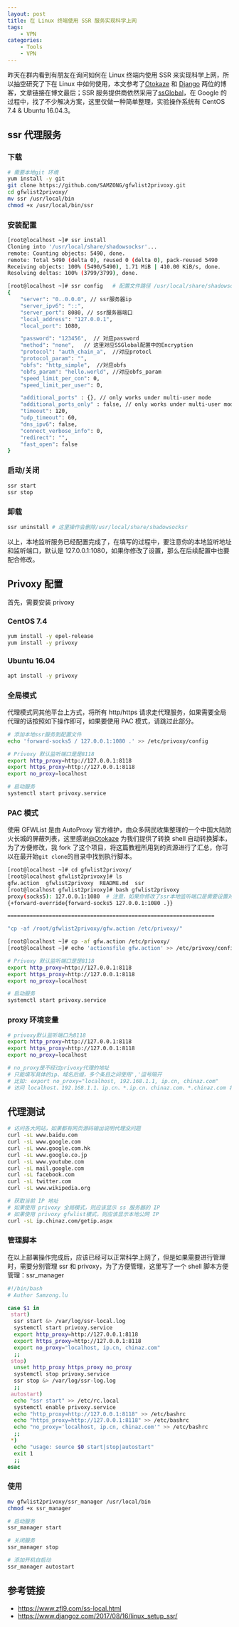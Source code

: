 ```yaml
---
layout: post
title: 在 Linux 终端使用 SSR 服务实现科学上网
tags: 
    - VPN
categories: 
    - Tools
    - VPN
---
```



昨天在群内看到有朋友在询问如何在 Linux 终端内使用 SSR 来实现科学上网，所以抽空研究了下在 Linux 中如何使用，本文参考了[Otokaze](https://www.zfl9.com/) 和 [Django](https://www.djangoz.com) 两位的博客，文章链接在博文最后；SSR 服务提供商依然采用了[ssGlobal](http://ssglobal.co/wp)，在 Google 的过程中，找了不少解决方案，这里仅做一种简单整理，实验操作系统有 CentOS 7.4 & Ubuntu 16.04.3。

## ssr 代理服务

### 下载

```bash
# 需要本地git 环境
yum install -y git
git clone https://github.com/SAMZONG/gfwlist2privoxy.git
cd gfwlist2privoxy/
mv ssr /usr/local/bin
chmod +x /usr/local/bin/ssr
```

### 安装配置

```bash
[root@localhost ~]# ssr install
Cloning into '/usr/local/share/shadowsocksr'...
remote: Counting objects: 5490, done.
remote: Total 5490 (delta 0), reused 0 (delta 0), pack-reused 5490
Receiving objects: 100% (5490/5490), 1.71 MiB | 410.00 KiB/s, done.
Resolving deltas: 100% (3799/3799), done.

[root@localhost ~]# ssr config   # 配置文件路径 /usr/local/share/shadowsocksr/config.json
{
    "server": "0..0.0.0", // ssr服务器ip
    "server_ipv6": "::",
    "server_port": 8080, // ssr服务器端口
    "local_address": "127.0.0.1",
    "local_port": 1080,

    "password": "123456",  // 对应password
    "method": "none",   // 这里对应SSGlobal配置中的Encryption
    "protocol": "auth_chain_a",  //对应protocl
    "protocol_param": "",
    "obfs": "http_simple",  //对应obfs
    "obfs_param": "hello.world", //对应obfs_param
    "speed_limit_per_con": 0,
    "speed_limit_per_user": 0,

    "additional_ports" : {}, // only works under multi-user mode
    "additional_ports_only" : false, // only works under multi-user mode
    "timeout": 120,
    "udp_timeout": 60,
    "dns_ipv6": false,
    "connect_verbose_info": 0,
    "redirect": "",
    "fast_open": false
}
```

### 启动/关闭

```bash
ssr start
ssr stop 
```

### 卸载

```bash
ssr uninstall # 这里操作会删除/usr/local/share/shadowsocksr
```

以上，本地监听服务已经配置完成了，在填写的过程中，要注意你的本地监听地址和监听端口，默认是 127.0.0.1:1080，如果你修改了设置，那么在后续配置中也要配合修改。

## Privoxy 配置

首先，需要安装 privoxy

### CentOS 7.4

```bash
yum install -y epel-release
yum install -y privoxy
```

### Ubuntu 16.04

```bash
apt install -y privoxy
```

### 全局模式

代理模式同其他平台上方式，将所有 http/https 请求走代理服务，如果需要全局代理的话按照如下操作即可，如果要使用 PAC 模式，请跳过此部分。

```bash
# 添加本地ssr服务到配置文件
echo 'forward-socks5 / 127.0.0.1:1080 .' >> /etc/privoxy/config

# Privoxy 默认监听端口是是8118
export http_proxy=http://127.0.0.1:8118
export https_proxy=http://127.0.0.1:8118
export no_proxy=localhost

# 启动服务
systemctl start privoxy.service
```

### PAC 模式

使用 GFWList 是由 AutoProxy 官方维护，由众多网民收集整理的一个中国大陆防火长城的屏蔽列表，这里感谢[@Otokaze](https://www.zfl9.com/) 为我们提供了转换 shell 自动转换脚本，为了方便修改，我 fork 了这个项目，将这篇教程所用到的资源进行了汇总，你可以在最开始`git clone`的目录中找到执行脚本。

```bash
[root@localhost ~]# cd gfwlist2privoxy/
[root@localhost gfwlist2privoxy]# ls
gfw.action  gfwlist2privoxy  README.md  ssr
[root@localhost gfwlist2privoxy]# bash gfwlist2privoxy
proxy(socks5): 127.0.0.1:1080  # 注意，如果你修改了ssr本地监听端口是需要设置对应的
{+forward-override{forward-socks5 127.0.0.1:1080 .}}

=================================================================

"cp -af /root/gfwlist2privoxy/gfw.action /etc/privoxy/"

[root@localhost ~]# cp -af gfw.action /etc/privoxy/
[root@localhost ~]# echo 'actionsfile gfw.action' >> /etc/privoxy/config

# Privoxy 默认监听端口是是8118
export http_proxy=http://127.0.0.1:8118
export https_proxy=http://127.0.0.1:8118
export no_proxy=localhost

# 启动服务
systemctl start privoxy.service
```

### proxy 环境变量

```bash
# privoxy默认监听端口为8118
export http_proxy=http://127.0.0.1:8118
export https_proxy=http://127.0.0.1:8118
export no_proxy=localhost

# no_proxy是不经过privoxy代理的地址
# 只能填写具体的ip、域名后缀，多个条目之间使用','逗号隔开
# 比如: export no_proxy="localhost, 192.168.1.1, ip.cn, chinaz.com"
# 访问 localhost、192.168.1.1、ip.cn、*.ip.cn、chinaz.com、*.chinaz.com 将不使用代理
```

## 代理测试

```bash
# 访问各大网站，如果都有网页源码输出说明代理没问题
curl -sL www.baidu.com
curl -sL www.google.com
curl -sL www.google.com.hk
curl -sL www.google.co.jp
curl -sL www.youtube.com
curl -sL mail.google.com
curl -sL facebook.com
curl -sL twitter.com
curl -sL www.wikipedia.org

# 获取当前 IP 地址
# 如果使用 privoxy 全局模式，则应该显示 ss 服务器的 IP
# 如果使用 privoxy gfwlist模式，则应该显示本地公网 IP
curl -sL ip.chinaz.com/getip.aspx
```

### 管理脚本

在以上部署操作完成后，应该已经可以正常科学上网了，但是如果需要进行管理时，需要分别管理 ssr 和 privoxy，为了方便管理，这里写了一个 shell 脚本方便管理：ssr_manager

```bash
#!/bin/bash
# Author Samzong.lu

case $1 in
 start)
  ssr start &> /var/log/ssr-local.log
  systemctl start privoxy.service
  export http_proxy=http://127.0.0.1:8118
  export https_proxy=http://127.0.0.1:8118
  export no_proxy="localhost, ip.cn, chinaz.com"
  ;;
 stop)
  unset http_proxy https_proxy no_proxy
  systemctl stop privoxy.service
  ssr stop &> /var/log/ssr-log.log
  ;;
 autostart)
  echo "ssr start" >> /etc/rc.local
  systemctl enable privoxy.service
  echo "http_proxy=http://127.0.0.1:8118" >> /etc/bashrc
  echo "https_proxy=http://127.0.0.1:8118" >> /etc/bashrc
  echo "no_proxy='localhost, ip.cn, chinaz.com'" >> /etc/bashrc
  ;;
 *)
  echo "usage: source $0 start|stop|autostart"
  exit 1
  ;;
esac
```

### 使用

```bash
mv gfwlist2privoxy/ssr_manager /usr/local/bin
chmod +x ssr_manager

# 启动服务
ssr_manager start

# 关闭服务
ssr_manager stop 

# 添加开机自启动
ssr_manager autostart
```

## 参考链接

* <https://www.zfl9.com/ss-local.html>
* <https://www.djangoz.com/2017/08/16/linux_setup_ssr/>

